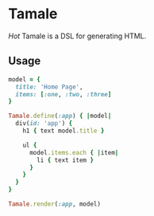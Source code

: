 # Tamale

*Hot* Tamale is a DSL for generating HTML.

## Usage

```ruby
model = {
  title: 'Home Page',
  items: [:one, :two, :three]
}

Tamale.define(:app) { |model|
  div(id: 'app') {
    h1 { text model.title }

    ul {
      model.items.each { |item|
        li { text item }
      }
    }
  }
}

Tamale.render(:app, model)
```
